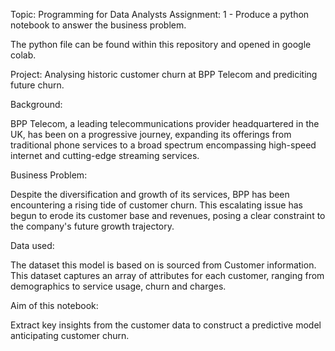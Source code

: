 Topic: Programming for Data Analysts
Assignment: 1 - Produce a python notebook to answer the business problem.

The python file can be found within this repository and opened in google colab.

Project: Analysing historic customer churn at BPP Telecom and prediciting future churn.

Background:

BPP Telecom, a leading telecommunications provider headquartered in the UK, has been on a progressive journey, expanding its offerings from traditional phone services to a broad spectrum encompassing high-speed internet and cutting-edge streaming services.

Business Problem:

Despite the diversification and growth of its services, BPP has been encountering a rising tide of customer churn. This escalating issue has begun to erode its customer base and revenues, posing a clear constraint to the company's future growth trajectory.

Data used:

The dataset this model is based on is sourced from Customer information. This dataset captures an array of attributes for each customer, ranging from demographics to service usage, churn and charges.

Aim of this notebook:

Extract key insights from the customer data to construct a predictive model anticipating customer churn.
